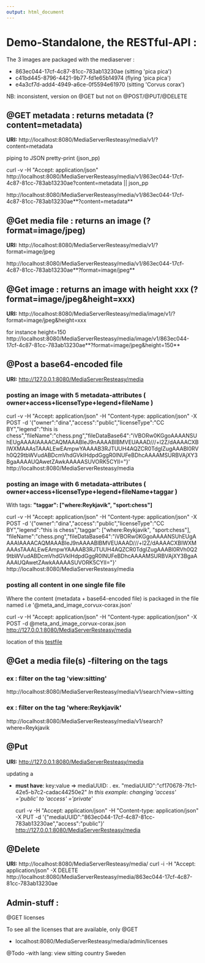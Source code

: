 ```yaml
---
output: html_document
---
```

# Demo-Standalone, the RESTful-API :
The 3 images are packaged with the mediaserver :<p>
* 863ec044-17cf-4c87-81cc-783ab13230ae (sitting 'pica pica')
* c41bd445-8796-4421-9b77-fd1e65b14974 (flying 'pica pica')
* e4a3cf7d-add4-4949-a6ce-0f5594e61970 (sitting 'Corvus corax')

NB: inconsistent, version on @GET but not on @POST/@PUT/@DELETE <br>

## @GET metadata : returns metadata (?content=metadata)
**URI:** http://localhost:8080/MediaServerResteasy/media/v1/<uuid>?content=metadata <p>
piping to JSON pretty-print (json_pp) <p>
curl -v -H "Accept: application/json" http://localhost:8080/MediaServerResteasy/media/v1/863ec044-17cf-4c87-81cc-783ab13230ae?content=metadata || json_pp <p>

http://localhost:8080/MediaServerResteasy/media/v1/863ec044-17cf-4c87-81cc-783ab13230ae**?content=metadata**<p>

## @Get media file : returns an image (?format=image/jpeg)
**URI:** http://localhost:8080/MediaServerResteasy/media/v1/<uuid>?format=image/jpeg <p>
http://localhost:8080/MediaServerResteasy/media/v1/863ec044-17cf-4c87-81cc-783ab13230ae**?format=image/jpeg**<p>

## @Get image : returns an image with height xxx (?format=image/jpeg&height=xxx)
**URI:** http://localhost:8080/MediaServerResteasy/media/image/v1/<uuid>?format=image/jpeg&height=xxx <p>
for instance height=150 <br>
http://localhost:8080/MediaServerResteasy/media/image/v1/863ec044-17cf-4c87-81cc-783ab13230ae**?format=image/jpeg&height=150**

## @Post a base64-encoded file
**URI:** http://127.0.0.1:8080/MediaServerResteasy/media<p>

### posting an image with 5 metadata-attributes ( owner+access+licenseType+legend+fileName )
curl -v -H "Accept: application/json" -H "Content-type: application/json" -X POST -d '{"owner":"dina","access":"public","licenseType":"CC BY","legend":"this is chess","fileName":"chess.png","fileDataBase64":"iVBORw0KGgoAAAANSUhEUgAAAAIAAAACAQMAAABIeJ9nAAAABlBMVEUAAAD///+l2Z/dAAAACXBIWXMAAAsTAAALEwEAmpwYAAAAB3RJTUUH4AQZCR0TdgIZugAAABl0RVh0Q29tbWVudABDcmVhdGVkIHdpdGggR0lNUFeBDhcAAAAMSURBVAjXY3BgaAAAAUQAwetZAwkAAAAASUVORK5CYII="}' http://localhost:8080/MediaServerResteasy/media <p>

### posting an image with 6 metadata-attributes ( owner+access+licenseType+legend+fileName+taggar )
With tags: **"taggar": ["where:Reykjavik", "sport:chess"]** <p>
curl -v -H "Accept: application/json" -H "Content-type: application/json" -X POST -d '{"owner":"dina","access":"public","licenseType":"CC BY","legend":"this is chess","taggar": ["where:Reykjavik", "sport:chess"], "fileName":"chess.png","fileDataBase64":"iVBORw0KGgoAAAANSUhEUgAAAAIAAAACAQMAAABIeJ9nAAAABlBMVEUAAAD///+l2Z/dAAAACXBIWXMAAAsTAAALEwEAmpwYAAAAB3RJTUUH4AQZCR0TdgIZugAAABl0RVh0Q29tbWVudABDcmVhdGVkIHdpdGggR0lNUFeBDhcAAAAMSURBVAjXY3BgaAAAAUQAwetZAwkAAAAASUVORK5CYII="}' http://localhost:8080/MediaServerResteasy/media

### posting all content in one single file file
Where the content (metadata + base64-encoded file) is packaged in the file named i.e '@meta_and_image_corvux-corax.json' <p>
curl -v -H "Accept: application/json" -H "Content-type: application/json" -X POST -d @meta_and_image_corvux-corax.json http://127.0.0.1:8080/MediaServerResteasy/media <p>
location of this [testfile](https://github.com/DINA-Web/mediaserver-module/tree/master/docs/example-files)<p>


## @Get a media file(s) -filtering  on the tags 
### ex :  filter on the  tag 'view:sitting'
http://localhost:8080/MediaServerResteasy/media/v1/search?view=sitting

### ex :  filter on the  tag 'where:Reykjavik'
http://localhost:8080/MediaServerResteasy/media/v1/search?where=Reykjavik

## @Put 
**URI:** http://127.0.0.1:8080/MediaServerResteasy/media<p>
updating a
* **must have**: key:value => mediaUUID:<UUID>  . ex.  "mediaUUID":"cf170678-7fc1-42e5-b7c2-cadac44250e2"
*In this example: changing 'access' ='public' to 'access' ='private'* <p>
curl -v -H "Accept: application/json" -H "Content-type: application/json" -X PUT -d  '{"mediaUUID":"863ec044-17cf-4c87-81cc-783ab13230ae","access":"public"}' http://127.0.0.1:8080/MediaServerResteasy/media

## @Delete
**URI:**  http://localhost:8080/MediaServerResteasy/media/<uuid>
curl -i -H "Accept: application/json" -X DELETE   http://localhost:8080/MediaServerResteasy/media/863ec044-17cf-4c87-81cc-783ab13230ae

## Admin-stuff :
@GET licenses<p>
To see all the licenses that are available, only @GET <br>
* localhost:8080/MediaServerResteasy/media/admin/licenses



@Todo
-with lang:
<tags>
  <tag lang=”sv_SE””>
    <name>view</name>
    <value>sitting</value>
  </tag>
<tag lang=”sv_SE””>
    <name>country</name>
    <value>Sweden</value>
